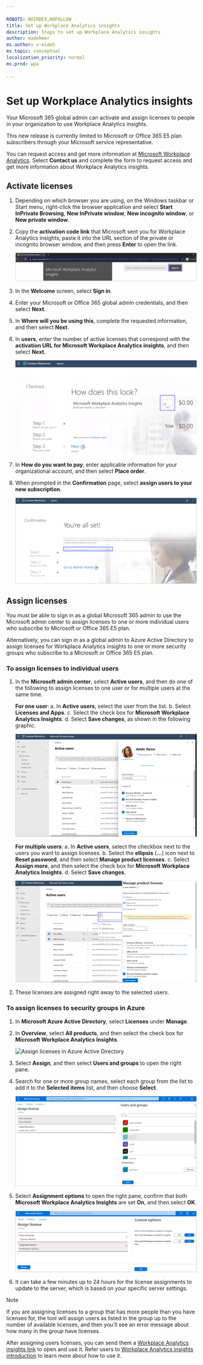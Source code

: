 ```yaml
---

ROBOTS: NOINDEX,NOFOLLOW
title: Set up Workplace Analytics insights
description: Steps to set up Workplace Analytics insights
author: madehmer
ms.author: v-mideh
ms.topic: conceptual
localization_priority: normal 
ms.prod: wpa

---
```

# Set up Workplace Analytics insights

Your Microsoft 365 global admin can activate and assign licenses to people in your organization to use Workplace Analytics insights.

This new release is currently limited to Microsoft or Office 365 E5 plan subscribers through your Microsoft service representative.

You can request access and get more information at [Microsoft Workplace Analytics](https://www.microsoft.com/microsoft-365/business/workplace-analytics). Select **Contact us** and complete the form to request access and get more information about Workplace Analytics insights.

## Activate licenses

1. Depending on which browser you are using, on the Windows taskbar or Start menu, right-click the browser application and select **Start InPrivate Browsing**, **New InPrivate window**, **New incognito window**, or **New private window**.
2. Copy the **activation code link** that Microsoft sent you for Workplace Analytics insights, paste it into the URL section of the private or incognito browser window, and then press **Enter** to open the link.

   ![Activation code link](./Images/sign-in.png)

3. In the **Welcome** screen, select **Sign in**.
4. Enter your Microsoft or Office 365 global admin credentials, and then select **Next**.
5. In **Where will you be using this**, complete the requested information, and then select **Next**.
6. In **users**, enter the number of active licenses that correspond with the **activation URL for Microsoft Workplace Analytics insights**, and then select **Next**.

   ![Enter number of users](./Images/number-users.png)

7. In **How do you want to pay**, enter applicable information for your organizational account, and then select **Place order**.
8. When prompted in the **Confirmation** page, select **assign users to your new subscription**.

   ![Successful activation](./Images/order-success.png)

## Assign licenses

You must be able to sign in as a global Microsoft 365 admin to use the Microsoft admin center to assign licenses to one or more individual users who subscribe to Microsoft or Office 365 E5 plan.

Alternatively, you can sign in as a global admin to Azure Active Directory to assign licenses for Workplace Analytics insights to one or more security groups who subscribe to a Microsoft or Office 365 E5 plan.

### To assign licenses to individual users

1. In the **Microsoft admin center**, select **Active users**, and then do one of the following to assign licenses to one user or for multiple users at the same time.

   **For one user**:
   a. In **Active users**, select the user from the list.
   b. Select **Licenses and Apps**.
   c. Select the check box for **Microsoft Workplace Analytics Insights**.
   d. Select **Save changes**, as shown in the following graphic.

   ![Assign one user a license](./Images/assign-one-license.png)

   **For multiple users**:
   a. In **Active users**, select the checkbox next to the users you want to assign licenses.
   b. Select the **ellipsis** (**...**) icon next to **Reset password**, and then select **Manage product licenses**.
   c. Select **Assign more**, and then select the check box for **Microsoft Workplace Analytics Insights**.
   d. Select **Save changes**.

   ![Assign multiple users licenses](./Images/assign-multiple-licenses.png)

2. These licenses are assigned right away to the selected users.

### To assign licenses to security groups in Azure

1. In **Microsoft Azure Active Directory**, select **Licenses** under **Manage**.
2. In **Overview**, select **All products**, and then select the check box for **Microsoft Workplace Analytics Insights**.

   ![Assign licenses in Azure Active Directory](../Images/assign-licenses-add.png)

3. Select **Assign**, and then select **Users and groups** to open the right pane.
4. Search for one or more group names, select each group from the list to add it to the **Selected items** list, and then choose **Select**.

   ![Add one or more groups for licensing](./Images/add-group-license.png)

5. Select **Assignment options** to open the right pane, confirm that both **Microsoft Workplace Analytics Insights** are set **On**, and then select **OK**.

   ![Keep both options set to On](./Images/keep-options-on.png)

6. It can take a few minutes up to 24 hours for the license assignments to update to the server, which is based on your specific server settings.

> [!Note]
> If you are assigning licenses to a group that has more people than you have licenses for, the tool will assign users as listed in the group up to the number of available licenses, and then you'll see an error message about how many in the group have licenses.

After assigning users licenses, you can send them a [Workplace Analytics insights link](https://workplaceanalytics.office.com/) to open and use it. Refer users to [Workplace Analytics insights introduction](./intro.md) to learn more about how to use it.
